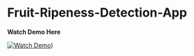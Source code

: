 # Fruit-Ripeness-Detection-App

**Watch Demo Here**

[![Watch Demo](https://img.youtube.com/vi/71kKF9EHjYE/0.jpg)](https://www.youtube.com/watch?v=71kKF9EHjYE))

